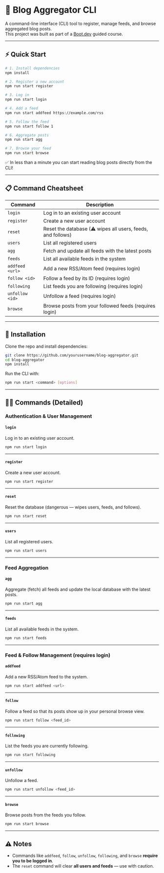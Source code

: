 # 📖 Blog Aggregator CLI

A command-line interface (CLI) tool to register, manage feeds, and browse aggregated blog posts.  
This project was built as part of a [Boot.dev](https://boot.dev) guided course.  

---

## ⚡ Quick Start

```bash
# 1. Install dependencies
npm install

# 2. Register a new account
npm run start register

# 3. Log in
npm run start login

# 4. Add a feed
npm run start addfeed https://example.com/rss

# 5. Follow the feed
npm run start follow 1

# 6. Aggregate posts
npm run start agg

# 7. Browse your feed
npm run start browse
```

✅ In less than a minute you can start reading blog posts directly from the CLI!  

---

## 📋 Command Cheatsheet

| Command       | Description |
|---------------|-------------|
| `login`       | Log in to an existing user account |
| `register`    | Create a new user account |
| `reset`       | Reset the database (⚠ wipes all users, feeds, and follows) |
| `users`       | List all registered users |
| `agg`         | Fetch and update all feeds with the latest posts |
| `feeds`       | List all available feeds in the system |
| `addfeed <url>` | Add a new RSS/Atom feed (requires login) |
| `follow <id>` | Follow a feed by its ID (requires login) |
| `following`   | List feeds you are following (requires login) |
| `unfollow <id>` | Unfollow a feed (requires login) |
| `browse`      | Browse posts from your followed feeds (requires login) |

---

## 🚀 Installation

Clone the repo and install dependencies:

```bash
git clone https://github.com/yourusername/blog-aggregator.git
cd blog-aggregator
npm install
```

Run the CLI with:

```bash
npm run start <command> [options]
```

---

## 🧑‍💻 Commands (Detailed)

### Authentication & User Management

#### `login`
Log in to an existing user account.

```bash
npm run start login
```

---

#### `register`
Create a new user account.

```bash
npm run start register
```

---

#### `reset`
Reset the database (dangerous — wipes users, feeds, and follows).

```bash
npm run start reset
```

---

#### `users`
List all registered users.

```bash
npm run start users
```

---

### Feed Aggregation

#### `agg`
Aggregate (fetch) all feeds and update the local database with the latest posts.

```bash
npm run start agg
```

---

#### `feeds`
List all available feeds in the system.

```bash
npm run start feeds
```

---

### Feed & Follow Management (requires login)

#### `addfeed`
Add a new RSS/Atom feed to the system.

```bash
npm run start addfeed <url>
```

---

#### `follow`
Follow a feed so that its posts show up in your personal browse view.

```bash
npm run start follow <feed_id>
```

---

#### `following`
List the feeds you are currently following.

```bash
npm run start following
```

---

#### `unfollow`
Unfollow a feed.

```bash
npm run start unfollow <feed_id>
```

---

#### `browse`
Browse posts from the feeds you follow.

```bash
npm run start browse
```

---

## ⚠️ Notes
- Commands like `addfeed`, `follow`, `unfollow`, `following`, and `browse` **require you to be logged in**.  
- The `reset` command will clear **all users and feeds** — use with caution.  

